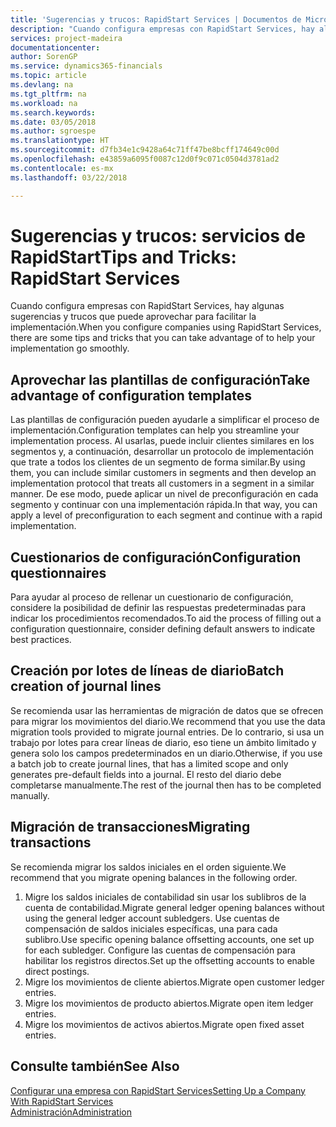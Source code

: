 ```yaml
---
title: 'Sugerencias y trucos: RapidStart Services | Documentos de Microsoft'
description: "Cuando configura empresas con RapidStart Services, hay algunas sugerencias y trucos que puede aprovechar para facilitar la implementación."
services: project-madeira
documentationcenter: 
author: SorenGP
ms.service: dynamics365-financials
ms.topic: article
ms.devlang: na
ms.tgt_pltfrm: na
ms.workload: na
ms.search.keywords: 
ms.date: 03/05/2018
ms.author: sgroespe
ms.translationtype: HT
ms.sourcegitcommit: d7fb34e1c9428a64c71ff47be8bcff174649c00d
ms.openlocfilehash: e43859a6095f0087c12d0f9c071c0504d3781ad2
ms.contentlocale: es-mx
ms.lasthandoff: 03/22/2018

---
```

# <a name="tips-and-tricks-rapidstart-services"></a><span data-ttu-id="983fa-103">Sugerencias y trucos: servicios de RapidStart</span><span class="sxs-lookup"><span data-stu-id="983fa-103">Tips and Tricks: RapidStart Services</span></span>
<span data-ttu-id="983fa-104">Cuando configura empresas con RapidStart Services, hay algunas sugerencias y trucos que puede aprovechar para facilitar la implementación.</span><span class="sxs-lookup"><span data-stu-id="983fa-104">When you configure companies using RapidStart Services, there are some tips and tricks that you can take advantage of to help your implementation go smoothly.</span></span>  

## <a name="take-advantage-of-configuration-templates"></a><span data-ttu-id="983fa-105">Aprovechar las plantillas de configuración</span><span class="sxs-lookup"><span data-stu-id="983fa-105">Take advantage of configuration templates</span></span>  
<span data-ttu-id="983fa-106">Las plantillas de configuración pueden ayudarle a simplificar el proceso de implementación.</span><span class="sxs-lookup"><span data-stu-id="983fa-106">Configuration templates can help you streamline your implementation process.</span></span> <span data-ttu-id="983fa-107">Al usarlas, puede incluir clientes similares en los segmentos y, a continuación, desarrollar un protocolo de implementación que trate a todos los clientes de un segmento de forma similar.</span><span class="sxs-lookup"><span data-stu-id="983fa-107">By using them, you can include similar customers in segments and then develop an implementation protocol that treats all customers in a segment in a similar manner.</span></span> <span data-ttu-id="983fa-108">De ese modo, puede aplicar un nivel de preconfiguración en cada segmento y continuar con una implementación rápida.</span><span class="sxs-lookup"><span data-stu-id="983fa-108">In that way, you can apply a level of preconfiguration to each segment and continue with a rapid implementation.</span></span>  

## <a name="configuration-questionnaires"></a><span data-ttu-id="983fa-109">Cuestionarios de configuración</span><span class="sxs-lookup"><span data-stu-id="983fa-109">Configuration questionnaires</span></span>  
<span data-ttu-id="983fa-110">Para ayudar al proceso de rellenar un cuestionario de configuración, considere la posibilidad de definir las respuestas predeterminadas para indicar los procedimientos recomendados.</span><span class="sxs-lookup"><span data-stu-id="983fa-110">To aid the process of filling out a configuration questionnaire, consider defining default answers to indicate best practices.</span></span>  

## <a name="batch-creation-of-journal-lines"></a><span data-ttu-id="983fa-111">Creación por lotes de líneas de diario</span><span class="sxs-lookup"><span data-stu-id="983fa-111">Batch creation of journal lines</span></span>  
<span data-ttu-id="983fa-112">Se recomienda usar las herramientas de migración de datos que se ofrecen para migrar los movimientos del diario.</span><span class="sxs-lookup"><span data-stu-id="983fa-112">We recommend that you use the data migration tools provided to migrate journal entries.</span></span> <span data-ttu-id="983fa-113">De lo contrario, si usa un trabajo por lotes para crear líneas de diario, eso tiene un ámbito limitado y genera solo los campos predeterminados en un diario.</span><span class="sxs-lookup"><span data-stu-id="983fa-113">Otherwise, if you use a batch job to create journal lines, that has a limited scope and only generates pre-default fields into a journal.</span></span> <span data-ttu-id="983fa-114">El resto del diario debe completarse manualmente.</span><span class="sxs-lookup"><span data-stu-id="983fa-114">The rest of the journal then has to be completed manually.</span></span>  

## <a name="migrating-transactions"></a><span data-ttu-id="983fa-115">Migración de transacciones</span><span class="sxs-lookup"><span data-stu-id="983fa-115">Migrating transactions</span></span>  
<span data-ttu-id="983fa-116">Se recomienda migrar los saldos iniciales en el orden siguiente.</span><span class="sxs-lookup"><span data-stu-id="983fa-116">We recommend that you migrate opening balances in the following order.</span></span>  

1.  <span data-ttu-id="983fa-117">Migre los saldos iniciales de contabilidad sin usar los sublibros de la cuenta de contabilidad.</span><span class="sxs-lookup"><span data-stu-id="983fa-117">Migrate general ledger opening balances without using the general ledger account subledgers.</span></span> <span data-ttu-id="983fa-118">Use cuentas de compensación de saldos iniciales específicas, una para cada sublibro.</span><span class="sxs-lookup"><span data-stu-id="983fa-118">Use specific opening balance offsetting accounts, one set up for each subledger.</span></span> <span data-ttu-id="983fa-119">Configure las cuentas de compensación para habilitar los registros directos.</span><span class="sxs-lookup"><span data-stu-id="983fa-119">Set up the offsetting accounts to enable direct postings.</span></span>  
2.  <span data-ttu-id="983fa-120">Migre los movimientos de cliente abiertos.</span><span class="sxs-lookup"><span data-stu-id="983fa-120">Migrate open customer ledger entries.</span></span>  
3.  <span data-ttu-id="983fa-121">Migre los movimientos de producto abiertos.</span><span class="sxs-lookup"><span data-stu-id="983fa-121">Migrate open item ledger entries.</span></span>  
4.  <span data-ttu-id="983fa-122">Migre los movimientos de activos abiertos.</span><span class="sxs-lookup"><span data-stu-id="983fa-122">Migrate open fixed asset entries.</span></span>  

## <a name="see-also"></a><span data-ttu-id="983fa-123">Consulte también</span><span class="sxs-lookup"><span data-stu-id="983fa-123">See Also</span></span>  
[<span data-ttu-id="983fa-124">Configurar una empresa con RapidStart Services</span><span class="sxs-lookup"><span data-stu-id="983fa-124">Setting Up a Company With RapidStart Services</span></span>](admin-set-up-a-company-with-rapidstart.md)  
[<span data-ttu-id="983fa-125">Administración</span><span class="sxs-lookup"><span data-stu-id="983fa-125">Administration</span></span>](admin-setup-and-administration.md)

